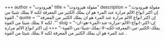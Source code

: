 +++
author = "هيرودوت"
title = "مقولة هيرودوت"
description = "مقولة هيرودوت: إن اكثر انواع الالم مرارة عند المرء هو ان يملك الكثير من المعرفة لكنه لا يملك شيئا من القوة ."
quote = '''إن اكثر انواع الالم مرارة عند المرء هو ان يملك الكثير من المعرفة لكنه لا يملك شيئا من القوة .''' 
slug = "إن-اكثر-انواع-الالم-مرارة-عند-المرء-هو-ان-يملك-الكثير-من-المعرفة-لكنه-لا-يملك-شيئا-من-القوة-"
+++
إن اكثر انواع الالم مرارة عند المرء هو ان يملك الكثير من المعرفة لكنه لا يملك شيئا من القوة .
